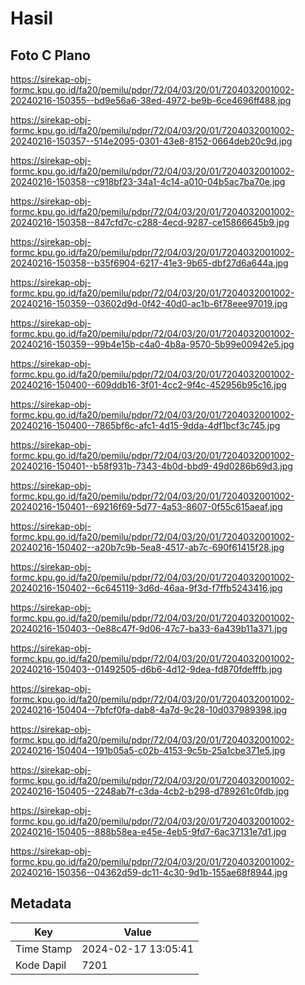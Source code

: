 # Hasil

## Foto C Plano

https://sirekap-obj-formc.kpu.go.id/fa20/pemilu/pdpr/72/04/03/20/01/7204032001002-20240216-150355--bd9e56a6-38ed-4972-be9b-6ce4696ff488.jpg

https://sirekap-obj-formc.kpu.go.id/fa20/pemilu/pdpr/72/04/03/20/01/7204032001002-20240216-150357--514e2095-0301-43e8-8152-0664deb20c9d.jpg

https://sirekap-obj-formc.kpu.go.id/fa20/pemilu/pdpr/72/04/03/20/01/7204032001002-20240216-150358--c918bf23-34a1-4c14-a010-04b5ac7ba70e.jpg

https://sirekap-obj-formc.kpu.go.id/fa20/pemilu/pdpr/72/04/03/20/01/7204032001002-20240216-150358--847cfd7c-c288-4ecd-9287-ce15866645b9.jpg

https://sirekap-obj-formc.kpu.go.id/fa20/pemilu/pdpr/72/04/03/20/01/7204032001002-20240216-150358--b35f6904-6217-41e3-9b65-dbf27d6a644a.jpg

https://sirekap-obj-formc.kpu.go.id/fa20/pemilu/pdpr/72/04/03/20/01/7204032001002-20240216-150359--03602d9d-0f42-40d0-ac1b-6f78eee97019.jpg

https://sirekap-obj-formc.kpu.go.id/fa20/pemilu/pdpr/72/04/03/20/01/7204032001002-20240216-150359--99b4e15b-c4a0-4b8a-9570-5b99e00942e5.jpg

https://sirekap-obj-formc.kpu.go.id/fa20/pemilu/pdpr/72/04/03/20/01/7204032001002-20240216-150400--609ddb16-3f01-4cc2-9f4c-452956b95c16.jpg

https://sirekap-obj-formc.kpu.go.id/fa20/pemilu/pdpr/72/04/03/20/01/7204032001002-20240216-150400--7865bf6c-afc1-4d15-9dda-4df1bcf3c745.jpg

https://sirekap-obj-formc.kpu.go.id/fa20/pemilu/pdpr/72/04/03/20/01/7204032001002-20240216-150401--b58f931b-7343-4b0d-bbd9-49d0286b69d3.jpg

https://sirekap-obj-formc.kpu.go.id/fa20/pemilu/pdpr/72/04/03/20/01/7204032001002-20240216-150401--69216f69-5d77-4a53-8607-0f55c615aeaf.jpg

https://sirekap-obj-formc.kpu.go.id/fa20/pemilu/pdpr/72/04/03/20/01/7204032001002-20240216-150402--a20b7c9b-5ea8-4517-ab7c-690f61415f28.jpg

https://sirekap-obj-formc.kpu.go.id/fa20/pemilu/pdpr/72/04/03/20/01/7204032001002-20240216-150402--6c645119-3d6d-46aa-9f3d-f7ffb5243416.jpg

https://sirekap-obj-formc.kpu.go.id/fa20/pemilu/pdpr/72/04/03/20/01/7204032001002-20240216-150403--0e88c47f-9d06-47c7-ba33-6a439b11a371.jpg

https://sirekap-obj-formc.kpu.go.id/fa20/pemilu/pdpr/72/04/03/20/01/7204032001002-20240216-150403--01492505-d6b6-4d12-9dea-fd870fdefffb.jpg

https://sirekap-obj-formc.kpu.go.id/fa20/pemilu/pdpr/72/04/03/20/01/7204032001002-20240216-150404--7bfcf0fa-dab8-4a7d-9c28-10d037989398.jpg

https://sirekap-obj-formc.kpu.go.id/fa20/pemilu/pdpr/72/04/03/20/01/7204032001002-20240216-150404--191b05a5-c02b-4153-9c5b-25a1cbe371e5.jpg

https://sirekap-obj-formc.kpu.go.id/fa20/pemilu/pdpr/72/04/03/20/01/7204032001002-20240216-150405--2248ab7f-c3da-4cb2-b298-d789261c0fdb.jpg

https://sirekap-obj-formc.kpu.go.id/fa20/pemilu/pdpr/72/04/03/20/01/7204032001002-20240216-150405--888b58ea-e45e-4eb5-9fd7-6ac37131e7d1.jpg

https://sirekap-obj-formc.kpu.go.id/fa20/pemilu/pdpr/72/04/03/20/01/7204032001002-20240216-150356--04362d59-dc11-4c30-9d1b-155ae68f8944.jpg


## Metadata

| Key        | Value               |
| ---------- | ------------------- |
| Time Stamp | 2024-02-17 13:05:41 |
| Kode Dapil | 7201                |



